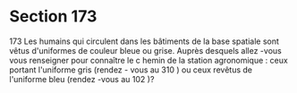 # Section 173

173
Les humains qui circulent dans les bâtiments de la base spatiale
sont vêtus d'uniformes de couleur bleue ou grise. Auprès
desquels allez -vous vous renseigner pour connaître le c hemin de
la station agronomique : ceux portant l'uniforme gris (rendez -
vous au 310 ) ou ceux revêtus de l'uniforme bleu (rendez -vous au
102 )?